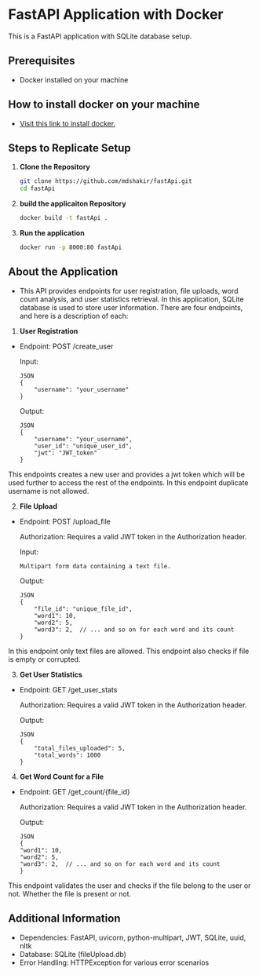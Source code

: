# FastAPI Application with Docker

This is a FastAPI application with SQLite database setup.

## Prerequisites
- Docker installed on your machine

## How to install docker on your machine
- [Visit this link to install docker.](https://www.google.com/url?sa=t&rct=j&q=&esrc=s&source=web&cd=&cad=rja&uact=8&ved=2ahUKEwj47_Gi37GDAxXg9zgGHbebBM8QFnoECA4QAQ&url=https%3A%2F%2Fdocs.docker.com%2Fdesktop%2Finstall%2Fwindows-install%2F&usg=AOvVaw0gOH_f-GJONTgQiwOHyibD&opi=89978449)


## Steps to Replicate Setup

1. **Clone the Repository**
   ```bash
   git clone https://github.com/mdshakir/fastApi.git
   cd fastApi

2.   **build the applicaiton Repository**
     ```bash
     docker build -t fastApi .

3.   **Run the application**
     ```bash
     docker run -p 8000:80 fastApi

## About the Application

- This API provides endpoints for user registration, file uploads, word count analysis, and user statistics retrieval. In this application, SQLite database is used to store user information. There are four endpoints, and here is a description of each:

1.	**User Registration**
	
-	Endpoint: POST /create_user
	
	Input:

		JSON
		{
  			"username": "your_username"
		}

	Output:
	
		JSON
		{
  			"username": "your_username",
  			"user_id": "unique_user_id",
  			"jwt": "JWT_token"
		}

This endpoints creates a new user and provides a jwt token which will be used further to access the rest of the endpoints. In this endpoint duplicate username is not allowed. 


2.	**File Upload**

-	Endpoint: POST /upload_file

	Authorization: Requires a valid JWT token in the Authorization header.

	Input:

		Multipart form data containing a text file.
	Output:

		JSON
		{
  			"file_id": "unique_file_id",
  			"word1": 10,
  			"word2": 5,
  			"word3": 2,  // ... and so on for each word and its count
		}

In this endpoint only text files are allowed. This endpoint also checks if file is empty or corrupted.

3. 	**Get User Statistics**

-	Endpoint: GET /get_user_stats

	Authorization: Requires a valid JWT token in the Authorization header.

	Output:

		JSON
		{
  			"total_files_uploaded": 5,
  			"total_words": 1000
		}


4.	**Get Word Count for a File**

-	Endpoint: GET /get_count/{file_id}

	Authorization: Requires a valid JWT token in the Authorization header.

	Output:

		JSON
		{
  		"word1": 10,
  		"word2": 5,
  		"word3": 2,  // ... and so on for each word and its count
		}
This endpoint validates the user and checks if the file belong to the user or not. Whether the file is present or not. 

## 	Additional Information
-	Dependencies: FastAPI, uvicorn, python-multipart, JWT, SQLite, uuid, nltk
-	Database: SQLite (fileUpload.db)
-	Error Handling: HTTPException for various error scenarios



